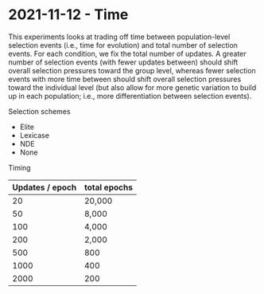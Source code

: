 # 2021-11-12 - Time

This experiments looks at trading off time between population-level selection events (i.e., time for evolution) and total number of selection events.
For each condition, we fix the total number of updates.
A greater number of selection events (with fewer updates between) should shift overall selection pressures toward the group level, whereas fewer selection events with more time between should shift overall selection pressures toward the individual level (but also allow for more genetic variation to build up in each population; i.e., more differentiation between selection events).

Selection schemes

- Elite
- Lexicase
- NDE
- None

Timing

| Updates / epoch | total epochs |
| --- | --- |
|     20          |   20,000 |
|     50          |   8,000 |
|     100         |   4,000 |
|     200         |   2,000 |
|     500         |   800 |
|     1000        |   400 |
|     2000        |   200 |
